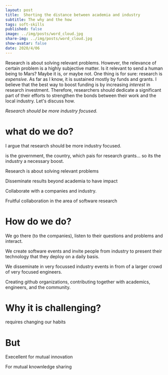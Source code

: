 ```yaml
---
layout: post
title:  Shorting the distance between academia and industry
subtitle: The why and the how
tags: soft-skills
published: false
image: ../img/posts/word_cloud.jpg
share-img: ../img/posts/word_cloud.jpg
show-avatar: false
date: 2020/4/06
---
```


Research is about solving relevant problems. However, the relevance of certain problem is a highly subjective matter. Is it relevant to send a human being to Mars? Maybe it is, or maybe not. One thing is for sure: research is _expensive_. As far as I know, it is sustained mostly by funds and grants. I believe that the best way to boost funding is by increasing _interest_ in research investment. Therefore, researchers should dedicate a significant part of their efforts to strengthen the bonds between their work and the local industry. Let's discuss how. 

<aside class="quote">
    <em>Research should be more industry focused.</em>
</aside>

# what do we do?

I argue that research should be more industry focused.

is the government, the country, which pais for research grants... so its the industry a necessary boost.

Research is about solving relevant problems

Disseminate results beyond academia to have impact

Collaborate with a companies and industry.

Fruitful collaboration in the area of software research


# How do we do?

We go there (to the companies), listen to their questions and problems and interact.

We create software events and invite people from industry to present their technology that they deploy on a daily basis.

We disseminate in very focussed industry events in from of a larger crowd of very focused engineers.

Creating github organizations, contributing together with academics, engineers, and the community.

# Why it is challenging?

requires changing our habits

# But

Execellent for mutual innovation

For mutual knownledge sharing






